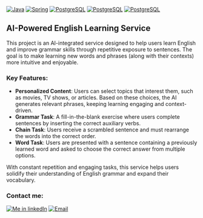 
<a href="#"><img src="https://img.shields.io/badge/Java-ED8B00?style=for-the-badge&logo=openjdk&logoColor=white" alt="Java"/></a>
<a href="https://spring.io"><img src="https://img.shields.io/badge/Spring_Boot-6cb52d?style=for-the-badge&logo=Spring&logoColor=white" alt="Spring"/></a>
<a href="https://www.postgresql.org"><img src="https://img.shields.io/badge/postgresql-4169e1?style=for-the-badge&logo=postgresql&logoColor=white" alt="PostgreSQL"/></a>
<a href="https://site.mockito.org"><img src="https://img.shields.io/badge/mockito-78a540?style=for-the-badge&logo=mockito&logoColor=white" alt="PostgreSQL"/></a>
<a href="https://site.mockito.org"><img src="https://img.shields.io/badge/flyway-EF6452?style=for-the-badge&logo=flyway&logoColor=white" alt="PostgreSQL"/></a>

## AI-Powered English Learning Service

This project is an AI-integrated service designed to help users learn English and improve grammar skills through repetitive exposure to sentences. The goal is to make learning new words and phrases (along with their contexts) more intuitive and enjoyable.

### Key Features:

- **Personalized Content**: Users can select topics that interest them, such as movies, TV shows, or articles. Based on these choices, the AI generates relevant phrases, keeping learning engaging and context-driven.
- **Grammar Task**: A fill-in-the-blank exercise where users complete sentences by inserting the correct auxiliary verbs.
- **Chain Task**: Users receive a scrambled sentence and must rearrange the words into the correct order.
- **Word Task**: Users are presented with a sentence containing a previously learned word and asked to choose the correct answer from multiple options.

With constant repetition and engaging tasks, this service helps users solidify their understanding of English grammar and expand their vocabulary.

### Contact me:

<a href="https://www.linkedin.com/in/danyazero/"><img src="https://img.shields.io/badge/LinkedIn-0077B5?style=for-the-badge&logo=linkedin&logoColor=white" alt="Me in linkedIn"/></a>
<a href="mailto:danyamozzhukhin@gmail.com"><img src="https://img.shields.io/badge/Email-D14836?style=for-the-badge&logo=gmail&logoColor=white" alt="Email"/></p>